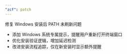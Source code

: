 ```yaml
---
"zcf": patch
---
```


修复 Windows 安装后 PATH 未刷新问题

- 添加 Windows 系统专属提示，提醒用户重新打开终端窗口
- 优化安装验证逻辑，增加延迟检测
- 改进安装流程追踪，仅在新安装时显示额外提醒